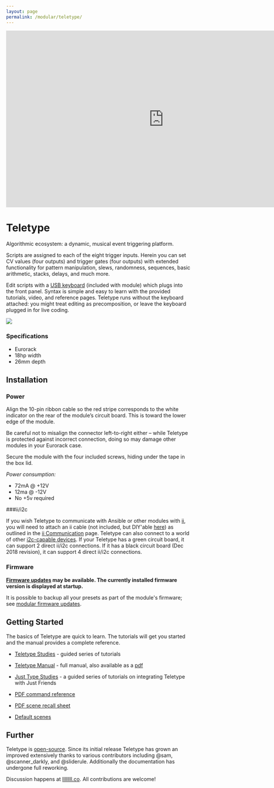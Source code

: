 ```yaml
---
layout: page
permalink: /modular/teletype/
---
```


<div class="vid"><iframe src="https://player.vimeo.com/video/129271731?color=ff7700&title=0&byline=0&portrait=0" width="860" height="483" frameborder="0" webkitallowfullscreen mozallowfullscreen allowfullscreen></iframe></div>

# Teletype

Algorithmic ecosystem: a dynamic, musical event triggering platform.

Scripts are assigned to each of the eight trigger inputs. Herein you can set CV values (four outputs) and trigger gates (four outputs) with extended functionality for pattern manipulation, slews, randomness, sequences, basic arithmetic, stacks, delays, and much more.

Edit scripts with a [USB keyboard](https://market.monome.org/collections/other/products/usb-keyboard) (included with module) which plugs into the front panel. Syntax is simple and easy to learn with the provided tutorials, video, and reference pages. Teletype runs without the keyboard attached: you might treat editing as precomposition, or leave the keyboard plugged in for live coding.

![](/images/tt.jpg)

### Specifications

* Eurorack
* 18hp width
* 26mm depth

## Installation

### Power
Align the 10-pin ribbon cable so the red stripe corresponds to the white indicator on the rear of the module’s circuit board. This is toward the lower edge of the module.

Be careful not to misalign the connector left-to-right either – while Teletype is protected against incorrect connection, doing so may damage other modules in your Eurorack case.

Secure the module with the four included screws, hiding under the tape in the box lid.

*Power consumption:*

- 72mA @ +12V
- 12ma @ -12V
- No +5v required

###ii/i2c

If you wish Teletype to communicate with Ansible or other modules with [ii](/docs/modular/ii), you will need to attach an ii cable (not included, but DIY'able [here](https://www.adafruit.com/product/1950)) as outlined in the [ii Communication](/docs/modular/iiheader/index/#connecting-the-trilogy) page. Teletype can also connect to a world of other [i2c-capable devices](https://llllllll.co/t/a-users-guide-to-i2c/19219). If your Teletype has a green circuit board, it can support 2 direct ii/i2c connections. If it has a black circuit board (Dec 2018 revision), it can support 4 direct ii/i2c connections.

### Firmware

**[Firmware updates](/docs/modular/update) may be available. The currently installed firmware version is displayed at startup.**

It is possible to backup all your presets as part of the module's firmware; see [modular firmware updates](/docs/modular/update/).

## Getting Started

The basics of Teletype are quick to learn. The tutorials will get you started and the manual provides a complete reference.

* [Teletype Studies](/docs/modular/teletype/studies-1) - guided series of tutorials

* [Teletype Manual](/docs/modular/teletype/manual) - full manual, also available as a [pdf](manual.pdf)

* [Just Type Studies](/docs/modular/teletype/jt-1) - a guided series of tutorials on integrating Teletype with Just Friends

* [PDF command reference](TT_commands_3.0.pdf)
* [PDF scene recall sheet](TT_scene_RECALL_sheet.pdf)

* [Default scenes](http://monome.org/docs/modular/teletype/scenes-1.0/)

## Further

Teletype is [open-source](https://github.com/monome/teletype). Since its initial release Teletype has grown an improved extensively thanks to various contributors including @sam, @scanner_darkly, and @sliderule. Additionally the documentation has undergone full reworking.

Discussion happens at [llllllll.co](https://llllllll.co). All contributions are welcome!
